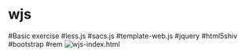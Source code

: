 # wjs
#Basic exercise
#less.js
#sacs.js
#template-web.js
#jquery
#html5shiv
#bootstrap
#rem
![wjs-index.html](https://github.com/xccjh/wjs/blob/master/images/wjs-index.html.jpg)
